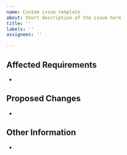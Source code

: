 ```yaml
---
name: Custom issue template
about: Short description of the issue here
title: ''
labels: ''
assignees: ''

---
```


## Affected Requirements
-

## Proposed Changes
-

## Other Information
-
